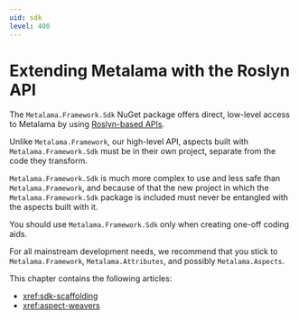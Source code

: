 ```yaml
---
uid: sdk
level: 400
---
```


# Extending Metalama with the Roslyn API

The `Metalama.Framework.Sdk` NuGet package offers direct, low-level access to
Metalama by using [Roslyn-based APIs](https://docs.microsoft.com/dotnet/csharp/roslyn-sdk/compiler-api-model).

Unlike `Metalama.Framework`, our high-level API, aspects built with `Metalama.Framework.Sdk` must be in their own project, separate from the code they transform.

`Metalama.Framework.Sdk` is much more complex to use and less safe than `Metalama.Framework`,
and because of that the new project in which the `Metalama.Framework.Sdk` package is included
must never be entangled with the aspects built with it.

You should use `Metalama.Framework.Sdk` only when creating one-off coding aids.

For all mainstream development needs,
we recommend that you stick to `Metalama.Framework`, `Metalama.Attributes`,
and possibly `Metalama.Aspects`.

This chapter contains the following articles:

* <xref:sdk-scaffolding>
* <xref:aspect-weavers>

